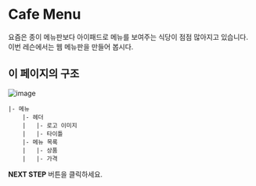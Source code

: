 # Cafe Menu

요즘은 종이 메뉴판보다 아이패드로 메뉴를 보여주는 식당이 점점 많아지고 있습니다. 이번 레슨에서는 웹 메뉴판을 만들어 봅시다.

## **이 페이지의 구조**

![image](https://res.cloudinary.com/dyiqg9qhi/image/upload/v1532609841/wire/img-wire-05.jpg)

```
|- 메뉴
    |- 헤더
    |   |- 로고 이미지
    |   |- 타이틀
    |- 메뉴 목록
    |   |- 상품
    |   |- 가격
```



**NEXT STEP** 버튼을 클릭하세요.

